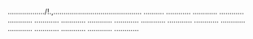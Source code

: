 ................../!.,........................................... ..........
............
............
............
............
............
............
............
............
............
............
............
............
............
............
............
............
............


